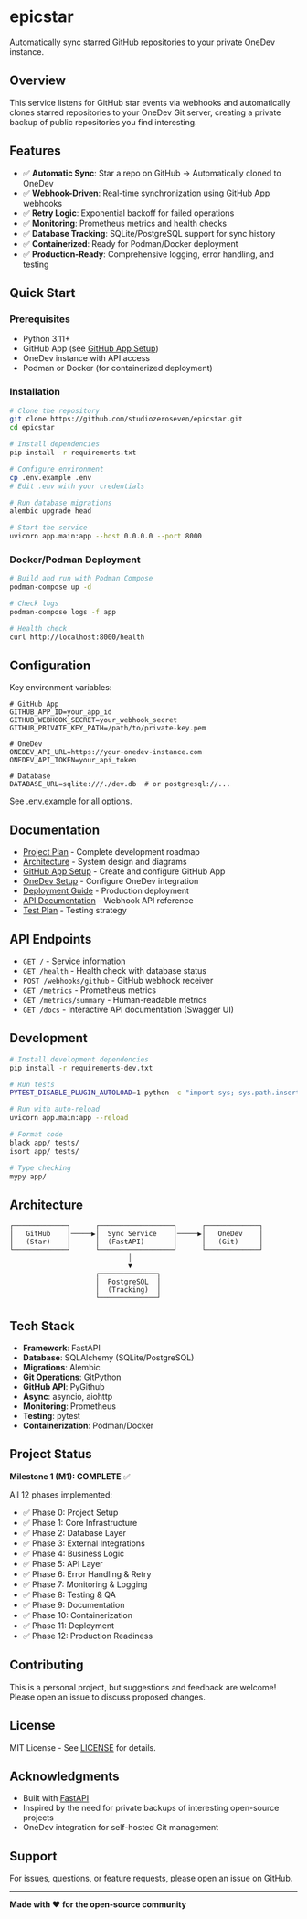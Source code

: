 # epicstar

Automatically sync starred GitHub repositories to your private OneDev instance.

## Overview

This service listens for GitHub star events via webhooks and automatically clones starred repositories to your OneDev Git server, creating a private backup of public repositories you find interesting.

## Features

- ✅ **Automatic Sync**: Star a repo on GitHub → Automatically cloned to OneDev
- ✅ **Webhook-Driven**: Real-time synchronization using GitHub App webhooks
- ✅ **Retry Logic**: Exponential backoff for failed operations
- ✅ **Monitoring**: Prometheus metrics and health checks
- ✅ **Database Tracking**: SQLite/PostgreSQL support for sync history
- ✅ **Containerized**: Ready for Podman/Docker deployment
- ✅ **Production-Ready**: Comprehensive logging, error handling, and testing

## Quick Start

### Prerequisites

- Python 3.11+
- GitHub App (see [GitHub App Setup](docs/setup/github-app-setup.md))
- OneDev instance with API access
- Podman or Docker (for containerized deployment)

### Installation

```bash
# Clone the repository
git clone https://github.com/studiozeroseven/epicstar.git
cd epicstar

# Install dependencies
pip install -r requirements.txt

# Configure environment
cp .env.example .env
# Edit .env with your credentials

# Run database migrations
alembic upgrade head

# Start the service
uvicorn app.main:app --host 0.0.0.0 --port 8000
```

### Docker/Podman Deployment

```bash
# Build and run with Podman Compose
podman-compose up -d

# Check logs
podman-compose logs -f app

# Health check
curl http://localhost:8000/health
```

## Configuration

Key environment variables:

```env
# GitHub App
GITHUB_APP_ID=your_app_id
GITHUB_WEBHOOK_SECRET=your_webhook_secret
GITHUB_PRIVATE_KEY_PATH=/path/to/private-key.pem

# OneDev
ONEDEV_API_URL=https://your-onedev-instance.com
ONEDEV_API_TOKEN=your_api_token

# Database
DATABASE_URL=sqlite:///./dev.db  # or postgresql://...
```

See [.env.example](.env.example) for all options.

## Documentation

- [Project Plan](docs/project-plan.md) - Complete development roadmap
- [Architecture](docs/architecture.md) - System design and diagrams
- [GitHub App Setup](docs/setup/github-app-setup.md) - Create and configure GitHub App
- [OneDev Setup](docs/setup/onedev-setup.md) - Configure OneDev integration
- [Deployment Guide](docs/deployment/podman-deployment.md) - Production deployment
- [API Documentation](docs/api/webhook-api.md) - Webhook API reference
- [Test Plan](docs/testing/test-plan.md) - Testing strategy

## API Endpoints

- `GET /` - Service information
- `GET /health` - Health check with database status
- `POST /webhooks/github` - GitHub webhook receiver
- `GET /metrics` - Prometheus metrics
- `GET /metrics/summary` - Human-readable metrics
- `GET /docs` - Interactive API documentation (Swagger UI)

## Development

```bash
# Install development dependencies
pip install -r requirements-dev.txt

# Run tests
PYTEST_DISABLE_PLUGIN_AUTOLOAD=1 python -c "import sys; sys.path.insert(0, '.'); import pytest; pytest.main(['tests/', '-v'])"

# Run with auto-reload
uvicorn app.main:app --reload

# Format code
black app/ tests/
isort app/ tests/

# Type checking
mypy app/
```

## Architecture

```
┌─────────────┐      ┌──────────────────┐      ┌─────────────┐
│   GitHub    │─────▶│  Sync Service    │─────▶│   OneDev    │
│   (Star)    │      │  (FastAPI)       │      │   (Git)     │
└─────────────┘      └──────────────────┘      └─────────────┘
                             │
                             ▼
                     ┌──────────────┐
                     │  PostgreSQL  │
                     │  (Tracking)  │
                     └──────────────┘
```

## Tech Stack

- **Framework**: FastAPI
- **Database**: SQLAlchemy (SQLite/PostgreSQL)
- **Migrations**: Alembic
- **Git Operations**: GitPython
- **GitHub API**: PyGithub
- **Async**: asyncio, aiohttp
- **Monitoring**: Prometheus
- **Testing**: pytest
- **Containerization**: Podman/Docker

## Project Status

**Milestone 1 (M1): COMPLETE** ✅

All 12 phases implemented:
- ✅ Phase 0: Project Setup
- ✅ Phase 1: Core Infrastructure
- ✅ Phase 2: Database Layer
- ✅ Phase 3: External Integrations
- ✅ Phase 4: Business Logic
- ✅ Phase 5: API Layer
- ✅ Phase 6: Error Handling & Retry
- ✅ Phase 7: Monitoring & Logging
- ✅ Phase 8: Testing & QA
- ✅ Phase 9: Documentation
- ✅ Phase 10: Containerization
- ✅ Phase 11: Deployment
- ✅ Phase 12: Production Readiness

## Contributing

This is a personal project, but suggestions and feedback are welcome! Please open an issue to discuss proposed changes.

## License

MIT License - See [LICENSE](LICENSE) for details.

## Acknowledgments

- Built with [FastAPI](https://fastapi.tiangolo.com/)
- Inspired by the need for private backups of interesting open-source projects
- OneDev integration for self-hosted Git management

## Support

For issues, questions, or feature requests, please open an issue on GitHub.

---

**Made with ❤️ for the open-source community**

